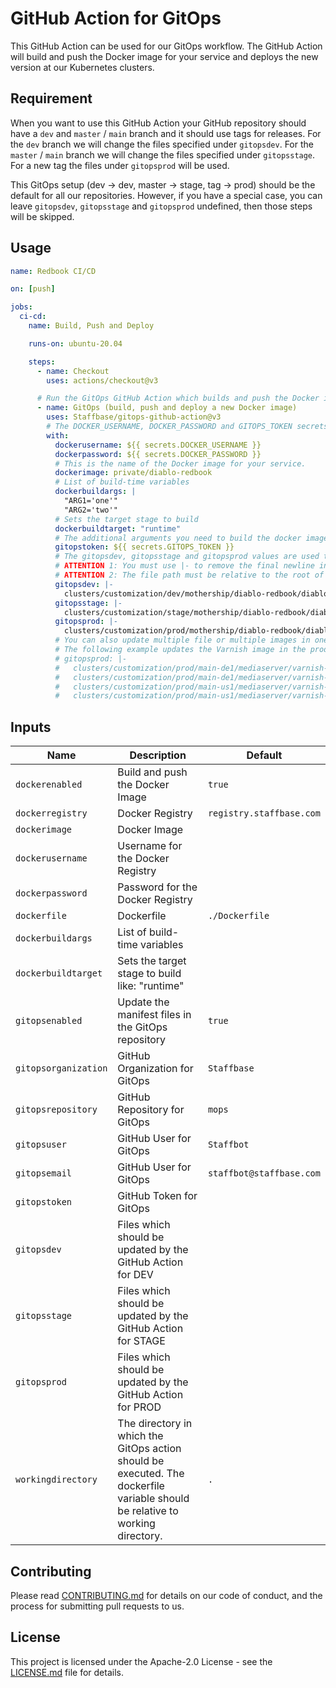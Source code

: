 # GitHub Action for GitOps

This GitHub Action can be used for our GitOps workflow.
The GitHub Action will build and push the Docker image for your service and deploys the new version at our Kubernetes clusters.

## Requirement

When you want to use this GitHub Action your GitHub repository should have a `dev` and `master` / `main` branch and it should use tags for releases.
For the `dev` branch we will change the files specified under `gitopsdev`.
For the `master` / `main` branch we will change the files specified under `gitopsstage`.
For a new tag the files under `gitopsprod` will be used.

This GitOps setup (dev -> dev, master -> stage, tag -> prod) should be the default for all our repositories.
However, if you have a special case, you can leave `gitopsdev`, `gitopsstage` and `gitopsprod` undefined, then those steps will be skipped.

## Usage

```yaml
name: Redbook CI/CD

on: [push]

jobs:
  ci-cd:
    name: Build, Push and Deploy

    runs-on: ubuntu-20.04

    steps:
      - name: Checkout
        uses: actions/checkout@v3

      # Run the GitOps GitHub Action which builds and push the Docker image and then updates the deployment in the repository.
      - name: GitOps (build, push and deploy a new Docker image)
        uses: Staffbase/gitops-github-action@v3
        # The DOCKER_USERNAME, DOCKER_PASSWORD and GITOPS_TOKEN secrets are available as organization secret.
        with:
          dockerusername: ${{ secrets.DOCKER_USERNAME }}
          dockerpassword: ${{ secrets.DOCKER_PASSWORD }}
          # This is the name of the Docker image for your service.
          dockerimage: private/diablo-redbook
          # List of build-time variables
          dockerbuildargs: |
            "ARG1='one'"
            "ARG2='two'"
          # Sets the target stage to build
          dockerbuildtarget: "runtime"
          # The additional arguments you need to build the docker image
          gitopstoken: ${{ secrets.GITOPS_TOKEN }}
          # The gitopsdev, gitopsstage and gitopsprod values are used to specify which files including the YAML path which should be updated with the new image.
          # ATTENTION 1: You must use |- to remove the final newline in the string, otherwise the GitHub Action will fail.
          # ATTENTION 2: The file path must be relative to the root of the GitOps repository (default: Staffbase/mops).
          gitopsdev: |-
            clusters/customization/dev/mothership/diablo-redbook/diablo-redbook-helm.yaml spec.template.spec.containers.redbook.image
          gitopsstage: |-
            clusters/customization/stage/mothership/diablo-redbook/diablo-redbook-helm.yaml spec.template.spec.containers.redbook.image
          gitopsprod: |-
            clusters/customization/prod/mothership/diablo-redbook/diablo-redbook-helm.yaml spec.template.spec.containers.redbook.image
          # You can also update multiple file or multiple images in one file.
          # The following example updates the Varnish image in the production cluster for main-de1 and main-us1. It also updates two images one is used for the init container and the other one for the normal container.
          # gitopsprod: |-
          #   clusters/customization/prod/main-de1/mediaserver/varnish-helm.yaml spec.template.spec.initContainers.config.image
          #   clusters/customization/prod/main-de1/mediaserver/varnish-helm.yaml spec.template.spec.containers.varnish.image
          #   clusters/customization/prod/main-us1/mediaserver/varnish-helm.yaml spec.template.spec.initContainers.config.image
          #   clusters/customization/prod/main-us1/mediaserver/varnish-helm.yaml spec.template.spec.containers.varnish.image
```

## Inputs

| Name                          | Description                                                                                                                   | Default                  |
|-------------------------------|-------------------------------------------------------------------------------------------------------------------------------|--------------------------|
| `dockerenabled`               | Build and push the Docker Image                                                                                               | `true`                   |
| `dockerregistry`              | Docker Registry                                                                                                               | `registry.staffbase.com` |
| `dockerimage`                 | Docker Image                                                                                                                  |                          |
| `dockerusername`              | Username for the Docker Registry                                                                                              |                          |
| `dockerpassword`              | Password for the Docker Registry                                                                                              |                          |
| `dockerfile`                  | Dockerfile                                                                                                                    | `./Dockerfile`           |
| `dockerbuildargs`             | List of build-time variables                                                                       |                          |
| `dockerbuildtarget`           | Sets the target stage to build like: "runtime"                                                                                |                          |
| `gitopsenabled`               | Update the manifest files in the GitOps repository                                                                            | `true`                   |
| `gitopsorganization`          | GitHub Organization for GitOps                                                                                                | `Staffbase`              |
| `gitopsrepository`            | GitHub Repository for GitOps                                                                                                  | `mops`                   |
| `gitopsuser`                  | GitHub User for GitOps                                                                                                        | `Staffbot`               |
| `gitopsemail`                 | GitHub User for GitOps                                                                                                        | `staffbot@staffbase.com` |
| `gitopstoken`                 | GitHub Token for GitOps                                                                                                       |                          |
| `gitopsdev`                   | Files which should be updated by the GitHub Action for DEV                                                                    |                          |
| `gitopsstage`                 | Files which should be updated by the GitHub Action for STAGE                                                                  |                          |
| `gitopsprod`                  | Files which should be updated by the GitHub Action for PROD                                                                   |                          |
| `workingdirectory`            | The directory in which the GitOps action should be executed. The dockerfile variable should be relative to working directory. | `.`                      |

## Contributing

Please read [CONTRIBUTING.md](CONTRIBUTING.md) for details on our code of conduct, and the process for submitting pull requests to us.

## License

This project is licensed under the Apache-2.0 License - see the [LICENSE.md](LICENSE) file for details.
